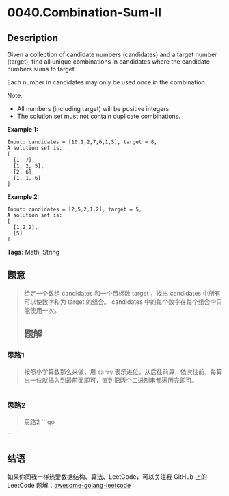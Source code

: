 # 0040.Combination-Sum-II

## Description

Given a collection of candidate numbers \(candidates\) and a target number \(target\), find all unique combinations in candidates where the candidate numbers sums to target.

Each number in candidates may only be used once in the combination.

Note:

* All numbers \(including target\) will be positive integers.
* The solution set must not contain duplicate combinations.

**Example 1:**

```text
Input: candidates = [10,1,2,7,6,1,5], target = 8,
A solution set is:
[
  [1, 7],
  [1, 2, 5],
  [2, 6],
  [1, 1, 6]
]
```

**Example 2:**

```text
Input: candidates = [2,5,2,1,2], target = 5,
A solution set is:
[
  [1,2,2],
  [5]
]
```

**Tags:** Math, String

## 题意

> 给定一个数组 candidates 和一个目标数 target ，找出 candidates 中所有可以使数字和为 target 的组合。 candidates 中的每个数字在每个组合中只能使用一次。
>
> ## 题解

### 思路1

> 按照小学算数那么来做，用 `carry` 表示进位，从后往前算，依次往前，每算出一位就插入到最前面即可，直到把两个二进制串都遍历完即可。

```go

```

### 思路2

> 思路2 \`\`\`go

\`\`\`

## 结语

如果你同我一样热爱数据结构、算法、LeetCode，可以关注我 GitHub 上的 LeetCode 题解：[awesome-golang-leetcode](https://github.com/kylesliu/awesome-golang-algorithm)

